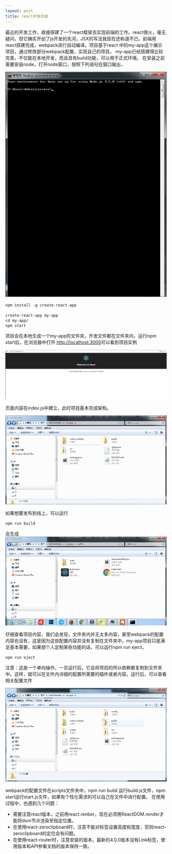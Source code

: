 ```yaml
---
layout: post
title: react开发总结
---
```


最近的开发工作，直接搭建了一个react框架去实现前端的工作。react很火，毫无疑问，但它确实开创了js开发的先河，JSX的写法我现在还称道不已。前端用react搭建完成，webpack进行自动编译。项目基于react 中的my-app这个展示项目，通过修改部分webpack配置，实现自己的项目。
my-app已经搭建得比较完善，不仅能在本地开发，而且具有build功能，可以用于正式环境。
在安装之前需要安装node，打开node窗口，按照下列语句在窗口输出，

![node](/img/node-window.jpg)

~~~
npm install -g create-react-app

create-react-app my-app
cd my-app/
npm start
~~~

项目会在本地生成一个my-app的文件夹，开发文件都在文件夹内，运行npm start后，在浏览器中打开 [http://localhost:3000](http://localhost:3000)可以看到项目实例

![home](/img/home.jpg)

页面内容在index.js中建立，此时项目基本完成架构。

![doc](/img/doc.jpg)

如果想要发布到线上，可以运行
~~~
npm run build
~~~
会生成
![build](/img/build.jpg)

仔细查看项目内容，我们会发现，文件夹内并无太多内容，甚至webpack的配置内容也没有，这是因为这些配置内容并没有复制在文件夹中，my-app项目只是满足基本需要，如果想个人定制某些功能的话，可以运行npm run eject，

~~~
npm run eject
~~~
注意：这是一个单向操作，一旦运行后，它会将项目的所以依赖都复制到文件夹中。这样，就可以在文件内详细的配置所需要的插件或者内容。运行后，可以查看相关配置文件

![eject](/img/eject.jpg)

webpack的配置文件在scripts文件夹中，npm run build 运行build.js文件，npm start运行start.js文件，如果有个性化需求的可以自己在文件中进行配置。
在使用过程中，也遇到几个问题：

* 需要注意react版本，之前用react.renber，现在必须用ReactDOM.render才能将dom节点渲染至指定位置。
* 在使用react-zeroclipboard时，注意不能对<body>标签设置高度和宽度，否则react-zeroclipboard的定位会有问题。
* 在使用react-router时，注意安装的版本，最新的4.0.0版本没有Link标签，使用版本和API参看文档的版本保持一致。